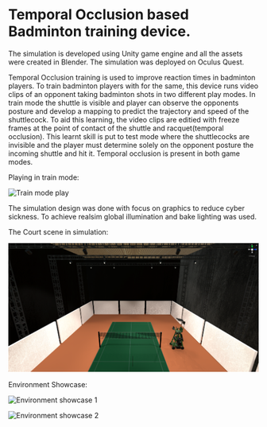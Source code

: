 # Temporal Occlusion based Badminton training device.

The simulation is developed using Unity game engine and all the assets were created in Blender. The simulation was deployed on Oculus Quest.

Temporal Occlusion training is used to improve reaction times in badminton players. To train badminton players with for the same, this device runs video clips of an opponent taking badminton shots in two different play modes. In train mode the shuttle is visible and player can observe the opponents posture and develop a mapping to predict the trajectory and speed of the shuttlecock. To aid this learning, the video clips are editied with freeze frames at the point of contact of the shuttle and racquet(temporal occlusion). This learnt skill is put to test mode where the shuttlecocks are invisible and the player must determine solely on the opponent posture the incoming shuttle and hit it. Temporal occlusion is present in both game modes.

Playing in train mode:










![Train mode play](train_mode_play.gif)



The simulation design was done with focus on graphics to reduce cyber sickness. To achieve realsim global illumination and bake lighting was used.




The Court scene in simulation:


![court scene](Court_Scene.png)










Environment Showcase:











![Environment showcase 1](envshowcase1.gif)

![Environment showcase 2](envshowcase2.gif)
